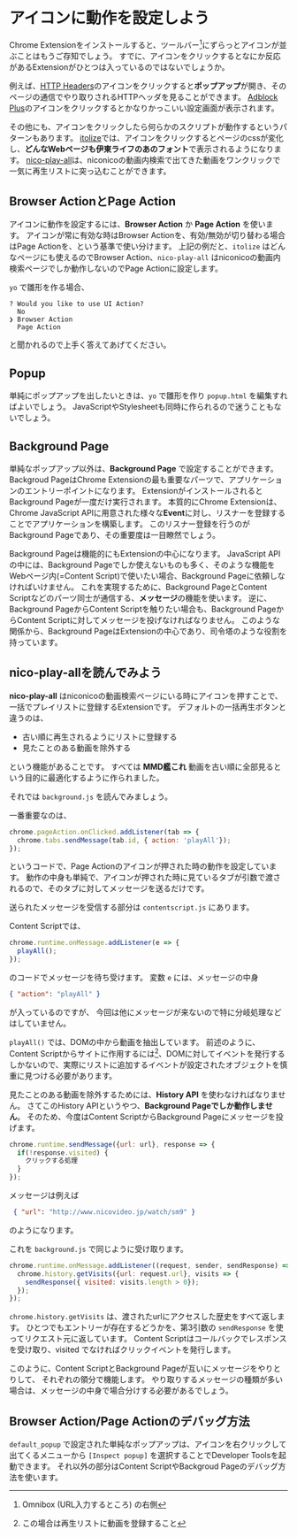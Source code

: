 # アイコンに動作を設定しよう

Chrome Extensionをインストールすると、ツールバー[^1]にずらっとアイコンが並ぶことはもうご存知でしょう。
すでに、アイコンをクリックするとなにか反応があるExtensionがひとつは入っているのではないでしょうか。

例えば、[HTTP Headers](https://chrome.google.com/webstore/detail/http-headers/hplfkkmefamockhligfdcfgfnbcdddbg)のアイコンをクリックすると**ポップアップ**が開き、そのページの通信でやり取りされるHTTPヘッダを見ることができます。
[Adblock Plus](https://chrome.google.com/webstore/detail/adblock-plus/cfhdojbkjhnklbpkdaibdccddilifddb)のアイコンをクリックするとかなりかっこいい設定画面が表示されます。

その他にも、アイコンをクリックしたら何らかのスクリプトが動作するというパターンもあります。
[itolize](https://github.com/masarakki/itolize)では、アイコンをクリックするとページのcssが変化し、**どんなWebページも伊東ライフのあのフォント**で表示されるようになります。
[nico-play-all](https://github.com/masarakki/nico-play-all)は、niconicoの動画内検索で出てきた動画をワンクリックで一気に再生リストに突っ込むことができます。

[^1]: Omnibox (URL入力するところ) の右側

## Browser ActionとPage Action

アイコンに動作を設定するには、**Browser Action** か **Page Action** を使います。
アイコンが常に有効な時はBrowser Actionを、有効/無効が切り替わる場合はPage Actionを、という基準で使い分けます。
上記の例だと、`itolize` はどんなページにも使えるのでBrowser Action、`nico-play-all` はniconicoの動画内検索ページでしか動作しないのでPage Actionに設定します。

`yo` で雛形を作る場合、

    ? Would you like to use UI Action?
      No
    ❯ Browser Action
      Page Action

と聞かれるので上手く答えてあげてください。

## Popup

単純にポップアップを出したいときは、`yo` で雛形を作り `popup.html` を編集すればよいでしょう。
JavaScriptやStylesheetも同時に作られるので迷うこともないでしょう。

## Background Page

単純なポップアップ以外は、**Background Page** で設定することができます。
Backgroud PageはChrome Extensionの最も重要なパーツで、アプリケーションのエントリーポイントになります。
ExtensionがインストールされるとBackground Pageが一度だけ実行されます。
本質的にChrome Extensionは、Chrome JavaScript APIに用意された様々な**Event**に対し、リスナーを登録することでアプリケーションを構築します。
このリスナー登録を行うのがBackground Pageであり、その重要度は一目瞭然でしょう。

Background Pageは機能的にもExtensionの中心になります。
JavaScript APIの中には、Background Pageでしか使えないものも多く、そのような機能をWebページ内(=Content Script)で使いたい場合、Background Pageに依頼しなければいけません。
これを実現するために、Background PageとContent Scriptなどのパーツ同士が通信する、**メッセージ**の機能を使います。
逆に、Background PageからContent Scriptを触りたい場合も、Background PageからContent Scriptに対してメッセージを投げなければなりません。
このような関係から、Background PageはExtensionの中心であり、司令塔のような役割を持っています。

## nico-play-allを読んでみよう

**nico-play-all** はniconicoの動画検索ページにいる時にアイコンを押すことで、一括でプレイリストに登録するExtensionです。
デフォルトの一括再生ボタンと違うのは、

- 古い順に再生されるようにリストに登録する
- 見たことのある動画を除外する

という機能があることです。
すべては **MMD艦これ** 動画を古い順に全部見るという目的に最適化するように作られました。

それでは `background.js` を読んでみましょう。

一番重要なのは、

```js
chrome.pageAction.onClicked.addListener(tab => {
  chrome.tabs.sendMessage(tab.id, { action: 'playAll'});
});
```

というコードで、Page Actionのアイコンが押された時の動作を設定しています。
動作の中身も単純で、アイコンが押された時に見ているタブが引数で渡されるので、そのタブに対してメッセージを送るだけです。

送られたメッセージを受信する部分は `contentscript.js` にあります。

Content Scriptでは、

```js
chrome.runtime.onMessage.addListener(e => {
  playAll();
});
```

のコードでメッセージを待ち受けます。
変数 `e` には、メッセージの中身

```json
{ "action": "playAll" }
```

が入っているのですが、
今回は他にメッセージが来ないので特に分岐処理などはしていません。

`playAll()` では、DOMの中から動画を抽出しています。
前述のように、Content Scriptからサイトに作用するには[^2]、DOMに対してイベントを発行するしかないので、実際にリストに追加するイベントが設定されたオブジェクトを慎重に見つける必要があります。

見たことのある動画を除外するためには、**History API** を使わなければなりません。
さてこのHistory APIというやつ、**Background Pageでしか動作しません**。
そのため、今度はContent ScriptからBackground Pageにメッセージを投げます。

```js
chrome.runtime.sendMessage({url: url}, response => {
  if(!response.visited) {
    クリックする処理
  }
});
```

メッセージは例えば
```json
 { "url": "http://www.nicovideo.jp/watch/sm9" }
```
のようになります。

これを `background.js` で同じように受け取ります。

```js
chrome.runtime.onMessage.addListener((request, sender, sendResponse) => {
  chrome.history.getVisits({url: request.url}, visits => {
    sendResponse({ visited: visits.length > 0});
  });
});
```

`chrome.history.getVisits` は、渡されたurlにアクセスした歴史をすべて返します。
ひとつでもエントリーが存在するどうかを、第3引数の `sendResponse` を使ってリクエスト元に返しています。
Content Scriptはコールバックでレスポンスを受け取り、visited でなければクリックイベントを発行します。

このように、Content ScriptとBackground Pageが互いにメッセージをやりとりして、
それぞれの領分で機能します。
やり取りするメッセージの種類が多い場合は、メッセージの中身で場合分けする必要があるでしょう。

[^2]: この場合は再生リストに動画を登録すること

## Browser Action/Page Actionのデバッグ方法

`default_popup` で設定された単純なポップアップは、アイコンを右クリックして出てくるメニューから `[Inspect popup]` を選択することでDeveloper Toolsを起動できます。
それ以外の部分はContent ScriptやBackgroud Pageのデバッグ方法を使います。
